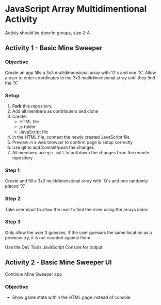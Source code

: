 # JavaScript Array Multidimentional Activity

Activiy should be done in groups, size 2-4. 

## Activity 1 - Basic Mine Sweeper

### Objective 

Create an app fills a  3x3 mulitdimensional array with 'O's and one 'X'. Allow a user to enter coordinates to the 3x3 mulitdimensional array until they find the 'X'	

### Setup

1. **Fork** this repository.
2. Add all members as contributers and clone
4. Create:
	* HTML file
	* *js* folder
	* JavaScript file
8. In the HTML file, connect the newly created JavaScript file
9. Preview in a web browser to confirm page is setup correctly
10. Use git to add/commit/push the changes
11. All members use `git pull` to pull down the changes from the remote repository

### Step 1

Create and fill a 3x3 mulitdimensional array with 'O's and one randomly placed 'X'

### Step 2

Take user input to allow the user to find the mine using the arrays index

### Step 3
Only allow the user 3 guesses. If the user guesses the same location as a previous try, it is not counted against them

Use the Dev Tools JavaScript Console for output

## Activity 2 - Basic Mine Sweeper UI

Continue Mine Sweeper app

### Objective

* Show game state within the HTML page instead of console
